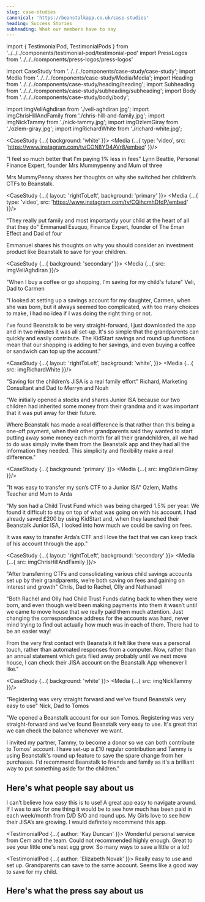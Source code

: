 ```yaml
---
slug: case-studies
canonical: 'https://beanstalkapp.co.uk/case-studies'
heading: Success Stories
subheading: What our members have to say
---
```


import { TestimonialPod, TestimonialPods } from '../../../components/testimonial-pod/testimonial-pod'
import PressLogos from '../../../components/press-logos/press-logos'

import CaseStudy from '../../../components/case-study/case-study';
import Media from '../../../components/case-study/Media/Media';
import Heading from '../../../components/case-study/heading/heading';
import Subheading from '../../../components/case-study/subheading/subheading';
import Body from '../../../components/case-study/body/body';

import imgVeliAghdiran from './veli-aghdiran.jpg';
import imgChrisHillAndFamily from './chris-hill-and-family.jpg';
import imgNickTammy from './nick-tammy.jpg';
import imgOzlemGiray from './ozlem-giray.jpg';
import imgRichardWhite from './richard-white.jpg';

<CaseStudy {...{
  background: 'white'
}}>
  <Media {...{
    type: 'video',
    src: 'https://www.instagram.com/tv/CON8YD4AVr8/embed'
  }}/>
  <Body>
    <Heading>
      "I feel so much better that I'm paying 1% less in fees"
    </Heading>
    <Subheading>
      Lynn Beattie, Personal Finance Expert, founder Mrs Mummypenny and Mum of three
    </Subheading>
    <p>
      Mrs MummyPenny shares her thoughts on why she switched her children’s CTFs to Beanstalk.
    </p>
  </Body> 
</CaseStudy>

<CaseStudy {...{
  layout: 'rightToLeft',
  background: 'primary'
}}>
  <Media {...{
    type: 'video',
    src: 'https://www.instagram.com/tv/CQihcmhDfdP/embed'
  }}/>
  <Body>
    <Heading>
      "They really put family and most importantly your child at the heart of all that they do"
    </Heading>
    <Subheading>
      Emmanuel Esuquo, Finance Expert, founder of The Eman Effect and Dad of four
    </Subheading>
    <p>
      Emmanuel shares his thoughts on why you should consider an investment product like Beanstalk to save for your children.
    </p>
  </Body> 
</CaseStudy>

<CaseStudy {...{
  background: 'secondary'
}}>
  <Media {...{
    src: imgVeliAghdiran
  }}/>
  <Body>
    <Heading>
      "When I buy a coffee or go shopping, I'm saving for my child's future"
    </Heading>
    <Subheading>
      Veli, Dad to Carmen
    </Subheading>
    <p>
      "I looked at setting up a savings account for my daughter, Carmen, when she was born, but it always seemed too complicated, with too many choices to make, I had no idea if I was doing the right thing or not.
    </p>
    <p>
      I've found Beanstalk to be very straight-forward, I just downloaded the app and in two minutes it was all set-up. It's so simple that the grandparents can quickly and easily contribute. The KidStart savings and round up functions mean that our shopping is adding to her savings, and even buying a coffee or sandwich can top up the account."
    </p>
  </Body> 
</CaseStudy>

<CaseStudy {...{
  layout: 'rightToLeft',
  background: 'white', 
}}>
  <Media {...{
    src: imgRichardWhite
  }}/>
  <Body>
    <Heading>
      "Saving for the children’s JISA is a real family effort"
    </Heading>
    <Subheading>
      Richard, Marketing Consultant and Dad to Merryn and Noah
    </Subheading>
    <p>"We initially opened a stocks and shares Junior ISA because our two children had inherited some money from their grandma and it was important that it was put away for their future.</p>
    <p>Where Beanstalk has made a real difference is that rather than this being a one-off payment, when their other grandparents said they wanted to start putting away some money each month for all their grandchildren, all we had to do was simply invite them from the Beanstalk app and they had all the information they needed. This simplicity and flexibility make a real difference."</p>
  </Body>
</CaseStudy>

<CaseStudy {...{ 
  background: 'primary'
}}>
  <Media {...{
    src: imgOzlemGiray
  }}/>
  <Body>
    <Heading>
      "It was easy to transfer my son’s CTF to a Junior ISA"
    </Heading>
    <Subheading>
      Ozlem, Maths Teacher and Mum to Arda
    </Subheading>
    <p>"My son had a Child Trust Fund which was being charged 1.5% per year. We found it difficult to stay on top of what was going on with his account. I had already saved £200 by using KidStart and, when they launched their Beanstalk Junior ISA, I looked into how much we could be saving on fees.</p>
    <p>It was easy to transfer Arda’s CTF and I love the fact that we can keep track of his account through the app."</p>
  </Body>
</CaseStudy>

<CaseStudy {...{
  layout: 'rightToLeft',
  background: 'secondary'
}}>
  <Media {...{
    src: imgChrisHillAndFamily
  }}/>
  <Body>
    <Heading>
      "After transferring CTFs and consolidating various child savings accounts set up by their grandparents, we’re both saving on fees and gaining on interest and growth"
    </Heading>
    <Subheading>
      Chris, Dad to Rachel, Olly and Nathanael 
    </Subheading>
    <p>"Both Rachel and Olly had Child Trust Funds dating back to when they were born, and even though we’d been making payments into them it wasn’t until we came to move house that we really paid them much attention. Just changing the correspondence address for the accounts was hard, never mind trying to find out actually how much was in each of them. There had to be an easier way!</p>
    <p>From the very first contact with Beanstalk it felt like there was a personal touch, rather than automated responses from a computer. Now, rather than an annual statement which gets filed away probably until we next move house, I can check their JISA account on the Beanstalk App whenever I like."</p>
  </Body>
</CaseStudy>

<CaseStudy {...{ 
  background: 'white'
}}>
  <Media {...{
    src: imgNickTammy
  }}/>
  <Body>
    <Heading>
      "Registering was very straight forward and we've found Beanstalk very easy to use"
    </Heading>
    <Subheading>
      Nick, Dad to Tomos
    </Subheading>
    <p>"We opened a Beanstalk account for our son Tomos. Registering was very straight-forward and we've found Beanstalk very easy to use. It's great that we can check the balance whenever we want.</p>
    <p>I invited my partner, Tammy, to become a donor so we can both contribute to Tomos' account. I have set-up a £10 regular contribution and Tammy is using Beanstalk's round up feature to save the spare change from her purchases. I'd recommend Beanstalk to friends and family as it's a brilliant way to put something aside for the children."</p>
  </Body>
</CaseStudy>

## Here's what people say about us

<TestimonialPods>
  <TestimonialPod {...{
    author: 'jo4nn3H'
  }}>
    I can’t believe how easy this is to use! A great app easy to navigate around. If I was to ask for one thing it would be to see how much has been paid in each week/month from D/D S/O and round ups. My Girls love to see how their JISA’s are growing. I would definitely recommend this app.
  </TestimonialPod>

  <TestimonialPod {...{
    author: 'Kay Duncan'
  }}>
    Wonderful personal service from Cem and the team. Could not recommended highly enough. Great to see your little one's nest egg grow. So many ways to save a little or a lot!
  </TestimonialPod>

  <TestimonialPod {...{
    author: 'Elizabeth Novak'
  }}>
    Really easy to use and set up. Grandparents can save to the same account. Seems like a good way to save for my child.
  </TestimonialPod>
</TestimonialPods>

## Here's what the press say about us

<PressLogos links/>